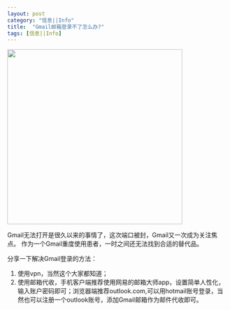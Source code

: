 ```yaml
---
layout: post
category: "信息||Info"
title:  "Gmail邮箱登录不了怎么办?"
tags: [信息||Info]
---
```

<img src="http://www.chinaemail.com.cn/photo/common/content/2043/original/" height=400px>

Gmail无法打开是很久以来的事情了，这次端口被封，Gmail又一次成为关注焦点。
作为一个Gmail重度使用患者，一时之间还无法找到合适的替代品。

分享一下解决Gmail登录的方法：
1. 使用vpn，当然这个大家都知道；
2. 使用邮箱代收，手机客户端推荐使用网易的邮箱大师app，设置简单人性化，输入账户密码即可；浏览器端推荐outlook.com,可以用hotmail账号登录，当然也可以注册一个outlook账号，添加Gmail邮箱作为邮件代收即可。